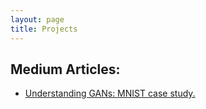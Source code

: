 ```yaml
---
layout: page
title: Projects
---
```


## Medium Articles:

* [Understanding GANs: MNIST case study.](https://medium.com/@pusavi17/understanding-gans-mnist-case-study-e3c9ad4ae3a7?source=friends_link&sk=4ede069c6dbc9b7509dc48b31e8ecbec)
